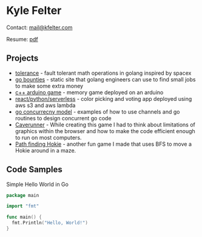 # Kyle Felter

Contact: mail@kfelter.com

Resume: [pdf](/resume.pdf)

## Projects
* [tolerance](https://github.com/felts94/tolerance) - fault tolerant math operations in golang inspired by spacex
* [go bounties](https://gobounties.dev) - static site that golang engineers can use to find small jobs to make some extra money
* [c++ arduino game](https://github.com/felts94/ard-memory-game) - memory game deployed on an arduino
* [react/python/serverless](https://github.com/felts94/CoreColor) - color picking and voting app deployed using aws s3 and aws lambda
* [go concurrecny model](https://github.com/felts94/go_concurrency_example) - examples of how to use channels and go routines to design concurrent go code
* [Caverunner](https://filebox.ece.vt.edu/~mhsiao/video_game/proj2016/kyle_felter.html) - While creating this game I had to think about limitations of graphics within the browser and how to make the code efficient enough to run on most computers.
* [Path finding Hokie](https://filebox.ece.vt.edu/~mhsiao/video_game/proj2016/Proj8_4.html) - another fun game I made that uses BFS to move a Hokie around in a maze.
## Code Samples

Simple Hello World in Go

```go
package main

import "fmt"

func main() {
  fmt.Println("Hello, World!")
}
```

